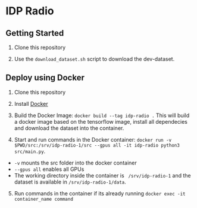 # IDP Radio

## Getting Started

1. Clone this repository

2. Use the `download_dataset.sh` script to download the dev-dataset.

## Deploy using Docker

1. Clone this repository

2. Install [Docker](https://docs.docker.com/engine/install/ubuntu/)

3. Build the Docker Image: `docker build --tag idp-radio .` This will build a docker image based on the tensorflow image, install all dependecies and download the dataset into the container. 

4. Start and run commands in the Docker container: `docker run -v $PWD/src:/srv/idp-radio-1/src --gpus all -it idp-radio python3 src/main.py`.
  - `-v` mounts the src folder into the docker container
  - `--gpus all` enables all GPUs
  - The working directory inside the container is ` /srv/idp-radio-1` and the dataset is available in `/srv/idp-radio-1/data`.

5. Run commands in the container if its already running `docker exec -it container_name command`

